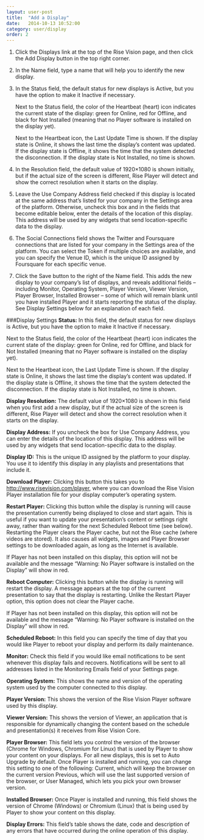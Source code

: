 ```yaml
---
layout: user-post
title:  "Add a Display"
date:   2014-10-13 10:52:00
category: user/display
order: 2
---
```




1. Click the Displays link at the top of the Rise Vision page, and then click the Add Display button in the top right corner.
2. In the Name field, type a name that will help you to identify the new display.  
3. In the Status field, the default status for new displays is Active, but you have the option to make it Inactive if necessary.  

	Next to the Status field, the color of the Heartbeat (heart) icon indicates the current state of the display: green for Online,  red for Offline, and black for Not Installed (meaning that no Player software is installed on the display yet).
    
    Next to the Heartbeat icon, the Last Update Time is shown.  If the display state is Online, it shows the last time the display’s content was updated.  If the display state is Offline, it shows the time that the system detected the disconnection.  If the display state is Not Installed, no time is shown.

4. In the Resolution field, the default value of 1920×1080 is shown initially, but if the actual size of the screen is different, Rise Player will detect and show the correct resolution when it starts on the display.

5. Leave the Use Company Address field checked if this display is located at the same address that’s listed for your company in the Settings area of the platform.  Otherwise, uncheck this box and in the fields that become editable below, enter the details of the location of this display.  This address will be used by any widgets that send location-specific data to the display.

6. The Social Connections field shows the Twitter and Foursquare connections that are listed for your company in the Settings area of the platform.  You can select the Token if multiple choices are available, and you can specify the Venue ID, which is the unique ID assigned by Foursquare for each specific venue.

7. Click the Save button to the right of the Name field.  This adds the new display to your company’s list of displays, and reveals additional fields – including Monitor, Operating System, Player Version, Viewer Version, Player Browser, Installed Browser – some of which will remain blank until you have installed Player and it starts reporting the status of the display.  See Display Settings below for an explanation of each field.

###Display Settings
**Status:**  In this field, the default status for new displays is Active, but you have the option to make it Inactive if necessary.  

Next to the Status field, the color of the Heartbeat (heart) icon indicates the current state of the display: green for Online,  red for Offline, and black for Not Installed (meaning that no Player software is installed on the display yet).

Next to the Heartbeat icon, the Last Update Time is shown.  If the display state is Online, it shows the last time the display’s content was updated.  If the display state is Offline, it shows the time that the system detected the disconnection.  If the display state is Not Installed, no time is shown.

**Display Resolution:**  The default value of 1920×1080 is shown in this field when you first add a new display, but if the actual size of the screen is different, Rise Player will detect and show the correct resolution when it starts on the display.

**Display Address:**  If you uncheck the box for Use Company Address, you can enter the details of the location of this display.  This address will be used by any widgets that send location-specific data to the display.

**Display ID:**  This is the unique ID assigned by the platform to your display.  You use it to identify this display in any playlists and presentations that include it.

**Download Player:**  Clicking this button this takes you to http://www.risevision.com/player, where you can download the Rise Vision Player installation file for your display computer’s operating system.

**Restart Player:**  Clicking this button while the display is running will cause the presentation currently being displayed to close and start again.  This is useful if you want to update your presentation’s content or settings right away, rather than waiting for the next Scheduled Reboot time (see below).  Restarting the Player clears the Player cache, but not the Rise cache (where videos are stored).   It also causes all widgets, images and Player Browser settings to be downloaded again, as long as the Internet is available. 

If Player has not been installed on this display, this option will not be available and the message “Warning: No Player software is installed on the Display” will show in red.  

**Reboot Computer:**  Clicking this button while the display is running will restart the display.  A message appears at the top of the current presentation to say that the display is restarting.  Unlike the Restart Player option, this option does not clear the Player cache. 

If Player has not been installed on this display, this option will not be available and the message “Warning: No Player software is installed on the Display” will show in red.  

**Scheduled Reboot:**  In this field you can specify the time of day that you would like Player to reboot your display and perform its daily maintenance.

**Monitor:**  Check this field if you would like email notifications to be sent whenever this display fails and recovers.  Notifications will be sent to all addresses listed in the Monitoring Emails field of your Settings page.

**Operating System:**  This shows the name and version of the operating system used by the computer connected to this display.

**Player Version:**  This shows the version of the Rise Vision Player software used by this display.

**Viewer Version:**  This shows the version of Viewer, an application that is responsible for dynamically changing the content based on the schedule and presentation(s) it receives from Rise Vision Core.

**Player Browser:**  This field lets you control the version of the browser (Chrome for Windows, Chromium for Linux) that is used by Player to show your content on your displays.  For all new displays, this is set to Auto Upgrade by default.  Once Player is installed and running, you can change this setting to one of the following: Current, which will keep the browser on the current version Previous, which will use the last supported version of the browser, or User Managed, which lets you pick your own browser version. 

**Installed Browser:**  Once Player is installed and running, this field shows the version of Chrome (Windows) or Chromium (Linux) that is being used by Player to show your content on this display.

**Display Errors:**  This field’s table shows the date, code and description of any errors that have occurred during the online operation of this display.

